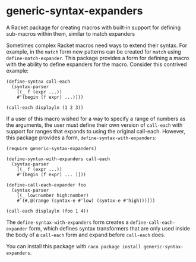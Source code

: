 generic-syntax-expanders
========================

A Racket package for creating macros with built-in support for defining sub-macros within them, similar to match expanders

Sometimes complex Racket macros need ways to extend their syntax. For example, in the `match` form new patterns can be created for `match` using `define-match-expander`. This package provides a form for defining a macro with the ability to define expanders for the macro. Consider this contrived example:

    (define-syntax call-each
      (syntax-parser
        [(_ f (expr ...))
        #'(begin (f expr) ...)]))
        
    (call-each displayln (1 2 3))

If a user of this macro wished for a way to specify a range of numbers as the arguments, the user must define their own version of `call-each` with support for ranges that expands to using the original call-each. However, this package provides a form, `define-syntax-with-expanders`:

    (require generic-syntax-expanders)
    
    (define-syntax-with-expanders call-each
      (syntax-parser
        [(_ f (expr ...))
        #'(begin (f expr) ... )]))
    
    (define-call-each-expander foo
      (syntax-parser
        [(_ low:number high:number)
        #`(#,@(range (syntax-e #'low) (syntax-e #'high)))]))
        
    (call-each displayln (foo 1 4))

The `define-syntax-with-expanders` form creates a `define-call-each-expander` form, which defines syntax transformers that are only used inside the body of a `call-each` form and expand before `call-each` does.

You can install this package with `raco package install generic-syntax-expanders`.

